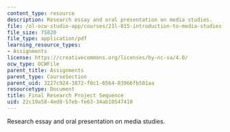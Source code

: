 ```yaml
---
content_type: resource
description: Research essay and oral presentation on media studies.
file: /ol-ocw-studio-app/courses/21l-015-introduction-to-media-studies-fall-2003/22c19a584ed857ebfe6334ab18547410_final_project.pdf
file_size: 75820
file_type: application/pdf
learning_resource_types:
- Assignments
license: https://creativecommons.org/licenses/by-nc-sa/4.0/
ocw_type: OCWFile
parent_title: Assignments
parent_type: CourseSection
parent_uid: 3227c924-3872-f0c1-6564-03966fb501aa
resourcetype: Document
title: Final Research Project Sequence
uid: 22c19a58-4ed8-57eb-fe63-34ab18547410
---
```

Research essay and oral presentation on media studies.